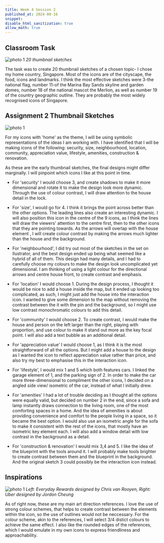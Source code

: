 ```yaml
---
title: Week 4 Session 2
published_at: 2024-08-16
snippet: 
disable_html_sanitization: true
allow_math: true
---
```


## Classroom Task
![photo 1](photos/19.jpg)
*20 thumbnail sketches*

The task was to create 20 thumbnail sketches of a chosen topic- I chose my home country, Singapore. Most of the icons are of the cityscape, the food, icons and landmarks. I think the most effective sketches were 3-the national flag, number 11-of the Marina Bay Sands skyline and garden domes, number 18 of the national mascot the Merlion, as well as number 19 of the country geographic outline. They are probably the most widely recognised icons of Singapore.

## Assignment 2 Thumbnail Sketches

![photo 1](photos/21.png)

For my icons with 'home' as the theme, I will be using symbolic representations of the ideas I am working with. I have identified that I will be making icons of the following: security, size, neighbourhood, location, community, appreciation value, lifestyle, amenities, construction & renovation.

As these are the early thumbnail sketches, the final designs might differ marginally. I will pinpoint which icons I like at this point in time. 

- For 'security' I would choose 3, and create shadows to make it more dimensional and rotate it to make the design look more dynamic. Through the use of colour contrast, I will draw attention to the house detail in the lock.

- For 'size', I would go for 4. I think it brings the point across better than the other options. The leading lines also create an interesting dynamic. I will also position this icon in the centre of the 9 icons, as I think the lines will draw the viewers' attention to the centre first, then to the other icons that they are pointing towards. As the arrows will overlap with the house element , I will create colour contrast by making the arrows much lighter than the house and the background.

- For 'neighbourhood', I did try out most of the sketches in the set on Ilustrator, and the best design ended up being what seemed like a hybrid of all of them. This design had many details, and I had to carefully choose my colours to make the design look uncomplicated yet dimensional. I am thinking of using a light colour for the directional arrows and centre house front, to create contrast and emphasis.

- For 'location' I would choose 1. During the design process, I thought it would be nice to add a house inside the map, but it ended up looking too complicated, as such, I might just add the house into the interaction icon. I wanted to give some dimension to the map without removing the contrast between the it with the pin and the background, so I might use low contrast monochromatic colours to add this detail.

- For 'community' I would choose 2. To create contrast, I would make the house and person on the left larger than the right, playing with proportion, and use colour to make it stand out more as the key focal point. I will also add a text bubble as an additional detail.

- For 'appreciation value' I would choose 1, as I think it is the most straightforward of all the options. But I might add a house to the design as I wanted the icon to reflect appreciation value rather than price, and also try my best to emphasise this in the interaction icon. 

- For 'lifestyle', I would mix 1 and 5 which both features cars. I linked the garage element of 1, and the parking sign of 2. In order to make the car more three-dimensional to compliment the other icons, I decided on a angled side view/ isometric of the car, instead of what I initially drew.

- For 'amenities' I had a lot of trouble deciding as I thought all the options were equally valid, but decided on number 2 in the end, since a sofa and lamp instantly draws connection to the living room, one of the most comforting spaces in a home. And the idea of amenities is about providing convenience and comfort to the people living in a space, so it became the best option. I would also use an isometric angle for the sofa to make it consistent with the rest of the icons, that mostly have an isometric key element each. I will also add a window detail with low contrast in the background as a detail.

- For 'construction & renovation' I would mix 3,4 and 5. I like the idea of the blueprint with the tools around it. I will probably make tools brighter to create contrast between them and the blueprint in the background. And the original sketch 3 could possibly be the interaction icon instead.

## Inspirations
![photo 1](photos/22.png)
*Left: Everyday Rewards designed by Chris van Rooyen, Right: Uber designed by Jordon Cheung*

As of right now, these are my main art direction references. I love the use of strong colour schemes, that helps to create contrast between the elements within the icon, so the use of outlines would not be neccessary. For the colour scheme, akin to the references, I will select 3/4 distict colours to achieve the same effect. I also like the rounded edges of the references, which I would emulate in my own icons to express friendliness and approachability.


 